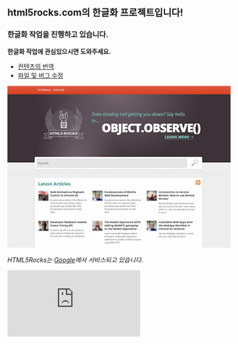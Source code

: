 ## html5rocks.com의 한글화 프로젝트입니다!
### 한글화 작업을 진행하고 있습니다.

**한글화 작업에 관심있으시면 도와주세요.**

- [컨텐츠의 번역](https://github.com/cwdoh/www.html5rocks.com/wiki/%EB%B2%88%EC%97%AD-%EA%B0%80%EC%9D%B4%EB%93%9C)
- [파일 및 버그 수정](https://github.com/html5rocks/www.html5rocks.com/issues)

[![HTML5Rocks Screenshot](https://github.com/html5rocks/www.html5rocks.com/raw/master/static/images/screenshots/landing_page.png)](http://www.html5rocks.com)

*HTML5Rocks는 [Google](https://github.com/google)에서 서비스되고 있습니다.*

[![Analytics](https://ga-beacon.appspot.com/UA-40929587-3/www.html5rocks.com/README.md)](https://github.com/cwdoh/www.html5rocks.com/)

